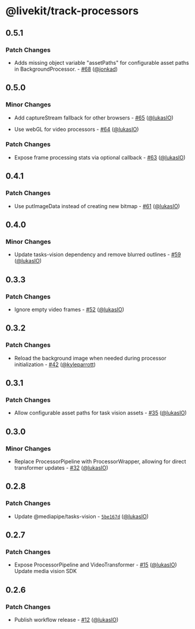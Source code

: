 # @livekit/track-processors

## 0.5.1

### Patch Changes

- Adds missing object variable "assetPaths" for configurable asset paths in BackgroundProcessor. - [#68](https://github.com/livekit/track-processors-js/pull/68) ([@jonkad](https://github.com/jonkad))

## 0.5.0

### Minor Changes

- Add captureStream fallback for other browsers - [#65](https://github.com/livekit/track-processors-js/pull/65) ([@lukasIO](https://github.com/lukasIO))

- Use webGL for video processors - [#64](https://github.com/livekit/track-processors-js/pull/64) ([@lukasIO](https://github.com/lukasIO))

### Patch Changes

- Expose frame processing stats via optional callback - [#63](https://github.com/livekit/track-processors-js/pull/63) ([@lukasIO](https://github.com/lukasIO))

## 0.4.1

### Patch Changes

- Use putImageData instead of creating new bitmap - [#61](https://github.com/livekit/track-processors-js/pull/61) ([@lukasIO](https://github.com/lukasIO))

## 0.4.0

### Minor Changes

- Update tasks-vision dependency and remove blurred outlines - [#59](https://github.com/livekit/track-processors-js/pull/59) ([@lukasIO](https://github.com/lukasIO))

## 0.3.3

### Patch Changes

- Ignore empty video frames - [#52](https://github.com/livekit/track-processors-js/pull/52) ([@lukasIO](https://github.com/lukasIO))

## 0.3.2

### Patch Changes

- Reload the background image when needed during processor initialization - [#42](https://github.com/livekit/track-processors-js/pull/42) ([@kyleparrott](https://github.com/kyleparrott))

## 0.3.1

### Patch Changes

- Allow configurable asset paths for task vision assets - [#35](https://github.com/livekit/track-processors-js/pull/35) ([@lukasIO](https://github.com/lukasIO))

## 0.3.0

### Minor Changes

- Replace ProcessorPipeline with ProcessorWrapper, allowing for direct transformer updates - [#32](https://github.com/livekit/track-processors-js/pull/32) ([@lukasIO](https://github.com/lukasIO))

## 0.2.8

### Patch Changes

- Update @mediapipe/tasks-vision - [`5be167d`](https://github.com/livekit/track-processors-js/commit/5be167d2f7b0aaf99d691009306691cfe7fa9d77) ([@lukasIO](https://github.com/lukasIO))

## 0.2.7

### Patch Changes

- Expose ProcessorPipeline and VideoTransformer - [#15](https://github.com/livekit/track-processors-js/pull/15) ([@lukasIO](https://github.com/lukasIO))
  Update media vision SDK

## 0.2.6

### Patch Changes

- Publish workflow release - [#12](https://github.com/livekit/track-processors-js/pull/12) ([@lukasIO](https://github.com/lukasIO))
